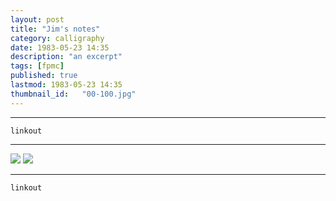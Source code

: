 ```yaml
---
layout: post
title: "Jim's notes"
category: calligraphy
date: 1983-05-23 14:35
description: "an excerpt"
tags: [fpmc]
published: true
lastmod: 1983-05-23 14:35
thumbnail_id:	"00-100.jpg"
---
```


*****

`linkout`

*****

<img src="{{ site.url }}/assets/img/ca17.jpg" />

<img src="{{ site.url }}/assets/img/ca18.jpg" />


*****
`linkout`
